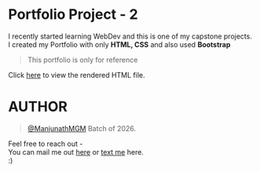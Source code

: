 # Portfolio Project - 2
I recently started learning WebDev and this is one of my capstone projects.
I created my Portfolio with only **HTML, CSS** and also used **Bootstrap**
>This portfolio is only for reference<br>

Click [here](https://htmlpreview.github.io/?) to view the rendered HTML file.
# AUTHOR 
> [@ManjunathMGM](https://github.com/ManjunathMGM)
> Batch of 2026.


Feel free to reach out - <br />
You can mail me out [here](mailto:mm153@snu.edu.in) or [text me](https://www.instagram.com/man.ju.nath/) here. <br />
:)
